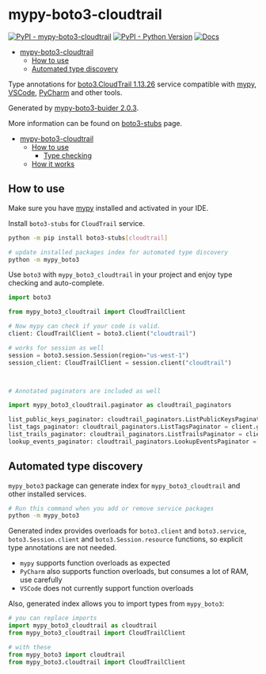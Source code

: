 # mypy-boto3-cloudtrail

[![PyPI - mypy-boto3-cloudtrail](https://img.shields.io/pypi/v/mypy-boto3-cloudtrail.svg?color=blue)](https://pypi.org/project/mypy-boto3-cloudtrail)
[![PyPI - Python Version](https://img.shields.io/pypi/pyversions/mypy-boto3-cloudtrail.svg?color=blue)](https://pypi.org/project/mypy-boto3-cloudtrail)
[![Docs](https://img.shields.io/readthedocs/mypy-boto3-builder.svg?color=blue)](https://mypy-boto3-builder.readthedocs.io/)

- [mypy-boto3-cloudtrail](#mypy-boto3-cloudtrail)
  - [How to use](#how-to-use)
  - [Automated type discovery](#automated-type-discovery)


Type annotations for
[boto3.CloudTrail 1.13.26](https://boto3.amazonaws.com/v1/documentation/api/1.13.26/reference/services/cloudtrail.html#CloudTrail) service
compatible with [mypy](https://github.com/python/mypy), [VSCode](https://code.visualstudio.com/),
[PyCharm](https://www.jetbrains.com/pycharm/) and other tools.

Generated by [mypy-boto3-buider 2.0.3](https://github.com/vemel/mypy_boto3_builder).

More information can be found on [boto3-stubs](https://pypi.org/project/boto3-stubs/) page.

- [mypy-boto3-cloudtrail](#mypy-boto3-cloudtrail)
  - [How to use](#how-to-use)
    - [Type checking](#type-checking)
  - [How it works](#how-it-works)

## How to use

Make sure you have [mypy](https://github.com/python/mypy) installed and activated in your IDE.

Install `boto3-stubs` for `CloudTrail` service.

```bash
python -m pip install boto3-stubs[cloudtrail]

# update installed packages index for automated type discovery
python -m mypy_boto3
```

Use `boto3` with `mypy_boto3_cloudtrail` in your project and enjoy type checking and auto-complete.

```python
import boto3

from mypy_boto3_cloudtrail import CloudTrailClient

# Now mypy can check if your code is valid.
client: CloudTrailClient = boto3.client("cloudtrail")

# works for session as well
session = boto3.session.Session(region="us-west-1")
session_client: CloudTrailClient = session.client("cloudtrail")



# Annotated paginators are included as well

import mypy_boto3_cloudtrail.paginator as cloudtrail_paginators

list_public_keys_paginator: cloudtrail_paginators.ListPublicKeysPaginator = client.get_paginator("list_public_keys")
list_tags_paginator: cloudtrail_paginators.ListTagsPaginator = client.get_paginator("list_tags")
list_trails_paginator: cloudtrail_paginators.ListTrailsPaginator = client.get_paginator("list_trails")
lookup_events_paginator: cloudtrail_paginators.LookupEventsPaginator = client.get_paginator("lookup_events")
```

## Automated type discovery

`mypy_boto3` package can generate index for `mypy_boto3_cloudtrail` and other installed services.

```bash
# Run this command when you add or remove service packages
python -m mypy_boto3
```

Generated index provides overloads for `boto3.client` and `boto3.service`,
`boto3.Session.client` and `boto3.Session.resource` functions,
so explicit type annotations are not needed.

- `mypy` supports function overloads as expected
- `PyCharm` also supports function overloads, but consumes a lot of RAM, use carefully
- `VSCode` does not currently support function overloads

Also, generated index allows you to import types from `mypy_boto3`:

```python
# you can replace imports
import mypy_boto3_cloudtrail as cloudtrail
from mypy_boto3_cloudtrail import CloudTrailClient

# with these
from mypy_boto3 import cloudtrail
from mypy_boto3.cloudtrail import CloudTrailClient
```